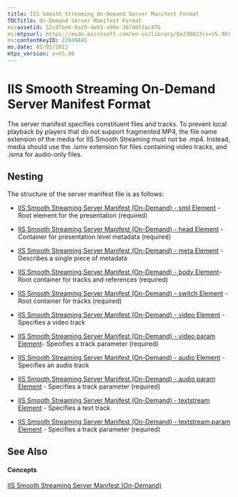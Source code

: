 ```yaml
---
title: IIS Smooth Streaming On-Demand Server Manifest Format
TOCTitle: On-Demand Server Manifest Format
ms:assetid: 52c07be6-0a29-4eb5-a99e-307ddf1ac47b
ms:mtpsurl: https://msdn.microsoft.com/en-us/library/Ee230813(v=VS.90)
ms:contentKeyID: 22049441
ms.date: 05/02/2012
mtps_version: v=VS.90
---
```


# IIS Smooth Streaming On-Demand Server Manifest Format

The server manifest specifies constituent files and tracks. To prevent local playback by players that do not support fragmented MP4, the file name extension of the media for IIS Smooth Streaming must not be .mp4. Instead, media should use the .ismv extension for files containing video tracks, and .isma for audio-only files.

## Nesting

The structure of the server manifest file is as follows:

  - [IIS Smooth Streaming Server Manifest (On-Demand) - smil Element](iis-smooth-streaming-server-manifest-on-demand-smil-element.md) - Root element for the presentation (required)

  - [IIS Smooth Streaming Server Manifest (On-Demand) - head Element](iis-smooth-streaming-server-manifest-on-demand-head-element.md) - Container for presentation level metadata (required)

  - [IIS Smooth Streaming Server Manifest (On-Demand) - meta Element](iis-smooth-streaming-server-manifest-on-demand-meta-element.md) - Describes a single piece of metadata

  - [IIS Smooth Streaming Server Manifest (On-Demand) - body Element](iis-smooth-streaming-server-manifest-on-demand-body-element.md)- Root container for tracks and references (required)

  - [IIS Smooth Streaming Server Manifest (On-Demand) - switch Element](iis-smooth-streaming-server-manifest-on-demand-switch-element.md) - Root container for tracks (required)

  - [IIS Smooth Streaming Server Manifest (On-Demand) - video Element](iis-smooth-streaming-server-manifest-on-demand-video-element.md) - Specifies a video track

  - [IIS Smooth Streaming Server Manifest (On-Demand) - video param Element](iis-smooth-streaming-server-manifest-on-demand-video-param-element.md)- Specifies a track parameter (required)

  - [IIS Smooth Streaming Server Manifest (On-Demand) - audio Element](iis-smooth-streaming-server-manifest-on-demand-audio-element.md) - Specifies an audio track

  - [IIS Smooth Streaming Server Manifest (On-Demand) - audio param Element](iis-smooth-streaming-server-manifest-on-demand-audio-param-element.md) - Specifies a track parameter (required)

  - [IIS Smooth Streaming Server Manifest (On-Demand) - textstream Element](iis-smooth-streaming-server-manifest-on-demand-textstream-element.md) - Specifies a text track

  - [IIS Smooth Streaming Server Manifest (On-Demand) - textstream param Element](iis-smooth-streaming-server-manifest-on-demand-textstream-param-element.md) - Specifies a track parameter (required)

## See Also

#### Concepts

[IIS Smooth Streaming Server Manifest (On-Demand)](iis-smooth-streaming-server-manifest-on-demand.md)

